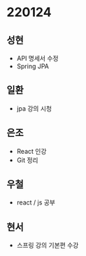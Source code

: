 # 220124

## 성현

- API 명세서 수정
- Spring JPA

## 일환

- jpa 강의 시청

## 은조

- React 인강
- Git 정리

## 우철

- react / js 공부

## 현서

- 스프링 강의 기본편 수강
